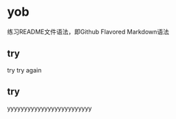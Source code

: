 # yob

练习README文件语法，即Github Flavored Markdown语法


try
------

try 
try again

try
------

yyyyyyyyyyyyyyyyyyyyyyyyy
